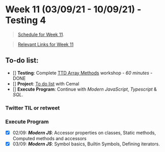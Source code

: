 # Week 11 (03/09/21 - 10/09/21) - Testing 4

> [Schedule for Week 11](https://learn.foundersandcoders.com/course/syllabus/pre-app-12/schedule/).

> [Relevant Links for Week 11](https://mjow1999.github.io/FAC-Links/)

## To-do list:

- [] **Testing**: Complete [TTD Array Methods](https://learn.foundersandcoders.com/workshops/tdd-array-methods/) workshop - _60 minutes_ - DONE
- [] **Project**: [To do list](https://learn.foundersandcoders.com/course/syllabus/pre-app-11/project/) with Cemal
- [] **Execute Program**: Continue with _Modern JavaScript_, _Typescript_ & _SQL_.

### Twitter TIL or retweet

### Execute Program

- [x] 02/09: **_Modern JS_**: Accessor properties on classes, Static methods, Computed methods and accessors
- [x] 03/09: **_Modern JS_**: Symbol basics, Builtin Symbols, Defining iterators.
